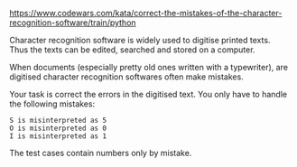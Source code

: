 https://www.codewars.com/kata/correct-the-mistakes-of-the-character-recognition-software/train/python

Character recognition software is widely used to digitise printed texts.  
Thus the texts can be edited, searched and stored on a computer.

When documents (especially pretty old ones written with a typewriter), are digitised character recognition softwares often make mistakes.

Your task is correct the errors in the digitised text. You only have to handle the following mistakes:
```
S is misinterpreted as 5
O is misinterpreted as 0
I is misinterpreted as 1
```
The test cases contain numbers only by mistake.
